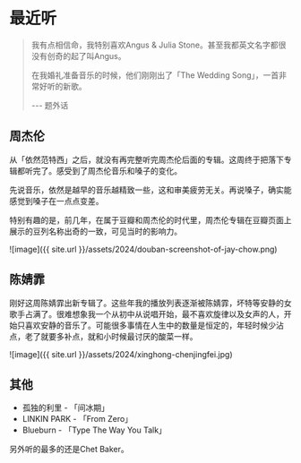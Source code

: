 # 最近听

> 我有点相信命，我特别喜欢Angus & Julia Stone。甚至我都英文名字都很没有创奇的起了叫Angus。
> 
> 在我婚礼准备音乐的时候，他们刚刚出了「The Wedding Song」，一首非常好听的新歌。
> 
> 
> --- 题外话


## 周杰伦

从「依然范特西」之后，就没有再完整听完周杰伦后面的专辑。这周终于把落下专辑都听完了。感受到了周杰伦音乐和嗓子的变化。

先说音乐，依然是越早的音乐越精致一些，这和审美疲劳无关。再说嗓子，确实能感觉到嗓子在一点点变差。

特别有趣的是，前几年，在属于豆瓣和周杰伦的时代里，周杰伦专辑在豆瓣页面上展示的豆列名称出奇的一致，可见当时的影响力。

![image]({{ site.url }}/assets/2024/douban-screenshot-of-jay-chow.png)

## 陈婧霏

刚好这周陈婧霏出新专辑了。这些年我的播放列表逐渐被陈婧霏，坏特等安静的女歌手占满了。很难想象我一个从初中从说唱开始，最不喜欢旋律以及女声的人，开始只喜欢安静的音乐了。可能很多事情在人生中的数量是恒定的，年轻时候少沾点，老了就要多补点，就和小时候最讨厌的酸菜一样。

![image]({{ site.url }}/assets/2024/xinghong-chenjingfei.jpg)

## 其他

* 孤独的利里 - 「间冰期」
* LINKIN PARK - 「From Zero」
* Blueburn - 「Type The Way You Talk」

另外听的最多的还是Chet Baker。